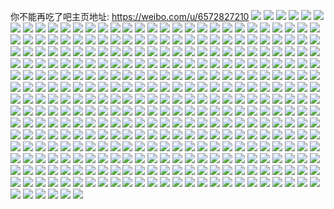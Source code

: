 你不能再吃了吧主页地址: https://weibo.com/u/6572827210 
![](https://wx4.sinaimg.cn/mw2000/007aOUC6ly1h9iqjdpbqgj30ku0jajs4.jpg) 
![](https://wx4.sinaimg.cn/mw2000/007aOUC6ly1h9dwysr3asj31940kuq5v.jpg) 
![](https://wx4.sinaimg.cn/mw2000/007aOUC6ly1h9dpfu1hcaj30ku09tmz0.jpg) 
![](https://wx4.sinaimg.cn/mw2000/007aOUC6ly1h9cbexsr4jj318g0p0acw.jpg) 
![](https://wx4.sinaimg.cn/mw2000/007aOUC6ly1h9bs4zmc4yj30u0140wlj.jpg) 
![](https://wx4.sinaimg.cn/mw2000/007aOUC6ly1h9bs4zx6ivj30u0140agw.jpg) 
![](https://wx4.sinaimg.cn/mw2000/007aOUC6ly1h9bs4zanhfj30u0140dn2.jpg) 
![](https://wx4.sinaimg.cn/mw2000/007aOUC6ly1h9bs4yrsd3j30u0140dmx.jpg) 
![](https://wx4.sinaimg.cn/mw2000/007aOUC6ly1h9bs5077n8j30u0140n3n.jpg) 
![](https://wx4.sinaimg.cn/mw2000/007aOUC6ly1h9bs4z266zj30u01400zu.jpg) 
![](https://wx4.sinaimg.cn/mw2000/007aOUC6ly1h9bs50e73vj30ku0pq0x1.jpg) 
![](https://wx4.sinaimg.cn/mw2000/007aOUC6ly1h9aa6mkkojj30ku194jxu.jpg) 
![](https://wx4.sinaimg.cn/mw2000/007aOUC6ly1h97tl08yhvj30zk0k0jv4.jpg) 
![](https://wx4.sinaimg.cn/mw2000/007aOUC6ly1h8qmv9bsgjj30u0140jw1.jpg) 
![](https://wx4.sinaimg.cn/mw2000/007aOUC6ly1h8pkz41wvij30u0140qdm.jpg) 
![](https://wx4.sinaimg.cn/mw2000/007aOUC6ly1h8pkzfwnh6j30u0140tg0.jpg) 
![](https://wx4.sinaimg.cn/mw2000/007aOUC6ly1h8pkyixosjj30u0140dpn.jpg) 
![](https://wx4.sinaimg.cn/mw2000/007aOUC6ly1h8pl0sm7c0j30u0140wnw.jpg) 
![](https://wx4.sinaimg.cn/mw2000/007aOUC6ly1h8pl0f4f1mj30tn1gotlv.jpg) 
![](https://wx4.sinaimg.cn/mw2000/007aOUC6ly1h8pkzwijinj30u0140ake.jpg) 
![](https://wx4.sinaimg.cn/mw2000/007aOUC6ly1h8pl1ypg50j31940kuta5.jpg) 
![](https://wx4.sinaimg.cn/mw2000/007aOUC6ly1h8pl1lzoj7j30u0140dpt.jpg) 
![](https://wx4.sinaimg.cn/mw2000/007aOUC6ly1h8pkxl79c5j30u80u0ae9.jpg) 
![](https://wx4.sinaimg.cn/mw2000/007aOUC6ly1h8p9fxaeyaj31940kun0n.jpg) 
![](https://wx4.sinaimg.cn/mw2000/007aOUC6ly1h8p9fwkt9nj31940kun0e.jpg) 
![](https://wx4.sinaimg.cn/mw2000/007aOUC6ly1h8mzp60ursj31940ku413.jpg) 
![](https://wx4.sinaimg.cn/mw2000/007aOUC6ly1h8mzp4gxkxj31940kuadu.jpg) 
![](https://wx4.sinaimg.cn/mw2000/007aOUC6ly1h8mzp6qvl0j30ku1940w1.jpg) 
![](https://wx4.sinaimg.cn/mw2000/007aOUC6ly1h8mzp7mbqbj31940ku7at.jpg) 
![](https://wx4.sinaimg.cn/mw2000/007aOUC6ly1h8mzp53ka7j31940kuwh2.jpg) 
![](https://wx4.sinaimg.cn/mw2000/007aOUC6ly1h8mzp9fbkej31940ku0x0.jpg) 
![](https://wx4.sinaimg.cn/mw2000/007aOUC6ly1h8mzpah8dij31940kujv3.jpg) 
![](https://wx4.sinaimg.cn/mw2000/007aOUC6ly1h8mzpaultnj30y40j3ac3.jpg) 
![](https://wx4.sinaimg.cn/mw2000/007aOUC6ly1h8mzpb1v6pj30wn0iz770.jpg) 
![](https://wx4.sinaimg.cn/mw2000/007aOUC6ly1h8mzpbbrftj30yo0ku0um.jpg) 
![](https://wx4.sinaimg.cn/mw2000/007aOUC6ly1h8mzpbjbm6j30w00j7763.jpg) 
![](https://wx4.sinaimg.cn/mw2000/007aOUC6ly1h8mzpcefqwj31940kudje.jpg) 
![](https://wx4.sinaimg.cn/mw2000/007aOUC6ly1h8mzpd8kyuj31940kuju1.jpg) 
![](https://wx4.sinaimg.cn/mw2000/007aOUC6ly1h8mzpdfibgj30qf0ku40f.jpg) 
![](https://wx4.sinaimg.cn/mw2000/007aOUC6ly1h8jlcqlmswj31940kuwia.jpg) 
![](https://wx4.sinaimg.cn/mw2000/007aOUC6ly1h8gmsio9m4j30u010pwj4.jpg) 
![](https://wx4.sinaimg.cn/mw2000/007aOUC6ly1h8git2oknrj30u0140792.jpg) 
![](https://wx4.sinaimg.cn/mw2000/007aOUC6ly1h8git5cs2zj30u0140q7q.jpg) 
![](https://wx4.sinaimg.cn/mw2000/007aOUC6ly1h8git0602sj30u0141af3.jpg) 
![](https://wx4.sinaimg.cn/mw2000/007aOUC6ly1h8d592rsfwj31940kutb3.jpg) 
![](https://wx4.sinaimg.cn/mw2000/007aOUC6ly1h8906t1chlj30ku0pt0w0.jpg) 
![](https://wx4.sinaimg.cn/mw2000/007aOUC6ly1h86yywzukej30ku0sr406.jpg) 
![](https://wx4.sinaimg.cn/mw2000/007aOUC6ly1h86yywpwnuj30ks0vyq65.jpg) 
![](https://wx4.sinaimg.cn/mw2000/007aOUC6ly1h868grst3pj30ku0u3gmp.jpg) 
![](https://wx4.sinaimg.cn/mw2000/007aOUC6ly1h83qievtz7j30m00yn0wh.jpg) 
![](https://wx4.sinaimg.cn/mw2000/007aOUC6ly1h82o3rctlnj30ku0phjst.jpg) 
![](https://wx4.sinaimg.cn/mw2000/007aOUC6ly1h82o3rsarnj30ku0q3wg1.jpg) 
![](https://wx4.sinaimg.cn/mw2000/007aOUC6ly1h82nj61z04j30u0141n44.jpg) 
![](https://wx4.sinaimg.cn/mw2000/007aOUC6ly1h82nj6bbfzj30tz140qa7.jpg) 
![](https://wx4.sinaimg.cn/mw2000/007aOUC6ly1h82nj6nyj1j30u0140q7n.jpg) 
![](https://wx4.sinaimg.cn/mw2000/007aOUC6ly1h82nj6wd38j30u0140wm2.jpg) 
![](https://wx4.sinaimg.cn/mw2000/007aOUC6ly1h82nj7c8yjj30u0141gta.jpg) 
![](https://wx4.sinaimg.cn/mw2000/007aOUC6ly1h82nj7pov4j30u0140gr1.jpg) 
![](https://wx4.sinaimg.cn/mw2000/007aOUC6ly1h82517vdwaj30ku0s5ten.jpg) 
![](https://wx4.sinaimg.cn/mw2000/007aOUC6ly1h82517mcscj30ku0q6jwu.jpg) 
![](https://wx4.sinaimg.cn/mw2000/007aOUC6ly1h81ecv1nmfj30ku0ieadk.jpg) 
![](https://wx4.sinaimg.cn/mw2000/007aOUC6ly1h81ecvdyaoj30ku0iuadr.jpg) 
![](https://wx4.sinaimg.cn/mw2000/007aOUC6ly1h81ecvn8n0j30ku0ipjtr.jpg) 
![](https://wx4.sinaimg.cn/mw2000/007aOUC6ly1h81ecumfjyj30bx0dvwfr.jpg) 
![](https://wx4.sinaimg.cn/mw2000/007aOUC6ly1h814yg5k79j31940ku41y.jpg) 
![](https://wx4.sinaimg.cn/mw2000/007aOUC6ly1h811qfd90wj30u01uo7ej.jpg) 
![](https://wx4.sinaimg.cn/mw2000/007aOUC6ly1h7y2rkssaxj31940kugpm.jpg) 
![](https://wx4.sinaimg.cn/mw2000/007aOUC6ly1h7t2f5ss0xj31940kuq76.jpg) 
![](https://wx4.sinaimg.cn/mw2000/007aOUC6ly1h7rvjy77kdj30gb0brt97.jpg) 
![](https://wx4.sinaimg.cn/mw2000/007aOUC6ly1h7qpge8jwmj30ku19476o.jpg) 
![](https://wx4.sinaimg.cn/mw2000/007aOUC6ly1h7pxy8pztfj30ku194gny.jpg) 
![](https://wx4.sinaimg.cn/mw2000/007aOUC6ly1h7pxy918ezj30ku194ach.jpg) 
![](https://wx4.sinaimg.cn/mw2000/007aOUC6ly1h7pxy8cgvdj30ku194q6a.jpg) 
![](https://wx4.sinaimg.cn/mw2000/007aOUC6ly1h7n3a4f7zuj30u01400yt.jpg) 
![](https://wx4.sinaimg.cn/mw2000/007aOUC6ly1h7n3a4rc06j30u014044o.jpg) 
![](https://wx4.sinaimg.cn/mw2000/007aOUC6ly1h7ix54uzthj30u01417dh.jpg) 
![](https://wx4.sinaimg.cn/mw2000/007aOUC6ly1h7ix55l5dej30u0141qbt.jpg) 
![](https://wx4.sinaimg.cn/mw2000/007aOUC6ly1h7ix556sjkj30u0140ajj.jpg) 
![](https://wx4.sinaimg.cn/mw2000/007aOUC6ly1h7ix562o6kj30u0140ajl.jpg) 
![](https://wx4.sinaimg.cn/mw2000/007aOUC6ly1h7ix54hnclj30u0140104.jpg) 
![](https://wx4.sinaimg.cn/mw2000/007aOUC6ly1h7h8dp1a1zj30wi0t8tbc.jpg) 
![](https://wx4.sinaimg.cn/mw2000/007aOUC6ly1h7grl939ufj30u00u0mxr.jpg) 
![](https://wx4.sinaimg.cn/mw2000/007aOUC6ly1h7b1lvybkdj30ku194dhx.jpg) 
![](https://wx4.sinaimg.cn/mw2000/007aOUC6ly1h7avsatkpjj30ku194q5i.jpg) 
![](https://wx4.sinaimg.cn/mw2000/007aOUC6ly1h7aoj83ez5j30ku0ujq4i.jpg) 
![](https://wx4.sinaimg.cn/mw2000/007aOUC6ly1h7aoj8jymlj30ku0wewiy.jpg) 
![](https://wx4.sinaimg.cn/mw2000/007aOUC6ly1h7aoj7od9ej30ku0unmxo.jpg) 
![](https://wx4.sinaimg.cn/mw2000/007aOUC6ly1h7aoj901scj30ku0uwq3j.jpg) 
![](https://wx4.sinaimg.cn/mw2000/007aOUC6ly1h7aliu194hj30u0141n5u.jpg) 
![](https://wx4.sinaimg.cn/mw2000/007aOUC6ly1h7alitl30ej30ty1400vy.jpg) 
![](https://wx4.sinaimg.cn/mw2000/007aOUC6ly1h78ojisln1j30ty15e451.jpg) 
![](https://wx4.sinaimg.cn/mw2000/007aOUC6ly1h78ojiiyr7j30ty15ewfs.jpg) 
![](https://wx4.sinaimg.cn/mw2000/007aOUC6ly1h78d91dndvj30u013zgmy.jpg) 
![](https://wx4.sinaimg.cn/mw2000/007aOUC6ly1h78d91pwijj30u013z7ai.jpg) 
![](https://wx4.sinaimg.cn/mw2000/007aOUC6ly1h77czhzo3rj30ku0ux40v.jpg) 
![](https://wx4.sinaimg.cn/mw2000/007aOUC6ly1h77boifvj2j30ku0qmt8z.jpg) 
![](https://wx4.sinaimg.cn/mw2000/007aOUC6ly1h76zrqzf5vj30u014044x.jpg) 
![](https://wx4.sinaimg.cn/mw2000/007aOUC6ly1h76cbb2fwgj30u014049d.jpg) 
![](https://wx4.sinaimg.cn/mw2000/007aOUC6ly1h76cbdwe8xj30u0140qak.jpg) 
![](https://wx4.sinaimg.cn/mw2000/007aOUC6ly1h76cbbwufmj30u0141tlu.jpg) 
![](https://wx4.sinaimg.cn/mw2000/007aOUC6ly1h76cbchuawj30u0140n7u.jpg) 
![](https://wx4.sinaimg.cn/mw2000/007aOUC6ly1h76cbdkph9j30u014016h.jpg) 
![](https://wx4.sinaimg.cn/mw2000/007aOUC6ly1h76cbd7jy0j30qo0j7gn5.jpg) 
![](https://wx4.sinaimg.cn/mw2000/007aOUC6ly1h76av56nlvj30u019jwj0.jpg) 
![](https://wx4.sinaimg.cn/mw2000/007aOUC6ly1h766xebx6fj30u018tn0s.jpg) 
![](https://wx4.sinaimg.cn/mw2000/007aOUC6ly1h766xdzqcrj30u0189acv.jpg) 
![](https://wx4.sinaimg.cn/mw2000/007aOUC6ly1h75mkizovsj30u01hcwpf.jpg) 
![](https://wx4.sinaimg.cn/mw2000/007aOUC6ly1h74r21ue8aj31940ku42d.jpg) 
![](https://wx4.sinaimg.cn/mw2000/007aOUC6ly1h74j01dfuaj30tw115dh9.jpg) 
![](https://wx4.sinaimg.cn/mw2000/007aOUC6ly1h74iffym7bj30ku0wlq57.jpg) 
![](https://wx4.sinaimg.cn/mw2000/007aOUC6ly1h7421z4dx4j30ga0bbgmw.jpg) 
![](https://wx4.sinaimg.cn/mw2000/007aOUC6ly1h73ttce3htj30we0dcjt8.jpg) 
![](https://wx4.sinaimg.cn/mw2000/007aOUC6ly1h73t6kd1u4j30hs0hs40b.jpg) 
![](https://wx4.sinaimg.cn/mw2000/007aOUC6ly1h73t4n0u06j31940kujty.jpg) 
![](https://wx4.sinaimg.cn/mw2000/007aOUC6ly1h73t4nudrcj31940ku40z.jpg) 
![](https://wx4.sinaimg.cn/mw2000/007aOUC6ly1h73t4o6kyxj31940ku0uz.jpg) 
![](https://wx4.sinaimg.cn/mw2000/007aOUC6ly1h73t4oul6bj31940kudmc.jpg) 
![](https://wx4.sinaimg.cn/mw2000/007aOUC6ly1h73t4ne12hj31940ku40a.jpg) 
![](https://wx4.sinaimg.cn/mw2000/007aOUC6ly1h73t4p6j98j31940kuq49.jpg) 
![](https://wx4.sinaimg.cn/mw2000/007aOUC6ly1h73t4mgl8dj31940kujwh.jpg) 
![](https://wx4.sinaimg.cn/mw2000/007aOUC6ly1h73t4pj4iyj31940kugo7.jpg) 
![](https://wx4.sinaimg.cn/mw2000/007aOUC6ly1h73t4px40xj31940ku0vq.jpg) 
![](https://wx4.sinaimg.cn/mw2000/007aOUC6ly1h73sqwvnh5j30u00gujse.jpg) 
![](https://wx4.sinaimg.cn/mw2000/007aOUC6ly1h73how2wlnj30k00sygqm.jpg) 
![](https://wx4.sinaimg.cn/mw2000/007aOUC6ly1h73f5ohkh5j30ku0d9t9p.jpg) 
![](https://wx4.sinaimg.cn/mw2000/007aOUC6ly1h72u7fsg09j30k00rfta5.jpg) 
![](https://wx4.sinaimg.cn/mw2000/007aOUC6ly1h72m882m83j30ku194jts.jpg) 
![](https://wx4.sinaimg.cn/mw2000/007aOUC6ly1h72m87ct3hj30ku194q5u.jpg) 
![](https://wx4.sinaimg.cn/mw2000/007aOUC6ly1h72lxt45tgj30ku0ki0u1.jpg) 
![](https://wx4.sinaimg.cn/mw2000/007aOUC6ly1h71kua0qt5j31940kuwh4.jpg) 
![](https://wx4.sinaimg.cn/mw2000/007aOUC6ly1h7161w61r5j31940kun1l.jpg) 
![](https://wx4.sinaimg.cn/mw2000/007aOUC6ly1h715tqhm6rj31940ku40h.jpg) 
![](https://wx4.sinaimg.cn/mw2000/007aOUC6ly1h6zdkces1aj31940ku765.jpg) 
![](https://wx4.sinaimg.cn/mw2000/007aOUC6ly1h6y67xxlroj30rs0rrmzd.jpg) 
![](https://wx4.sinaimg.cn/mw2000/007aOUC6ly1h6vv4dvxknj31940kugnf.jpg) 
![](https://wx4.sinaimg.cn/mw2000/007aOUC6ly1h6vurt5ya8j31940kugnl.jpg) 
![](https://wx4.sinaimg.cn/mw2000/007aOUC6ly1h6vtzuljz5j31940kut9k.jpg) 
![](https://wx4.sinaimg.cn/mw2000/007aOUC6ly1h6vtzqroumj31940kumzr.jpg) 
![](https://wx4.sinaimg.cn/mw2000/007aOUC6ly1h6vtzrceqpj31940kumy0.jpg) 
![](https://wx4.sinaimg.cn/mw2000/007aOUC6ly1h6vtzrl8moj31940ku3zd.jpg) 
![](https://wx4.sinaimg.cn/mw2000/007aOUC6ly1h6vtzr4r55j31940kumza.jpg) 
![](https://wx4.sinaimg.cn/mw2000/007aOUC6ly1h6vtzt2wcmj31940kujum.jpg) 
![](https://wx4.sinaimg.cn/mw2000/007aOUC6ly1h6vtzt9kfsj31940ku0w0.jpg) 
![](https://wx4.sinaimg.cn/mw2000/007aOUC6ly1h6vu0p4epaj31940ku769.jpg) 
![](https://wx4.sinaimg.cn/mw2000/007aOUC6ly1h6vtzu3chyj31940kutam.jpg) 
![](https://wx4.sinaimg.cn/mw2000/007aOUC6ly1h6toon7m3aj30u0141acv.jpg) 
![](https://wx4.sinaimg.cn/mw2000/007aOUC6ly1h6toliqfi0j31940kujvt.jpg) 
![](https://wx4.sinaimg.cn/mw2000/007aOUC6ly1h6pziy06d4j32dc35sb2c.jpg) 
![](https://wx4.sinaimg.cn/mw2000/007aOUC6ly1h6pyiwjrohj30ku194n55.jpg) 
![](https://wx4.sinaimg.cn/mw2000/007aOUC6ly1h6osvemqxaj30ku0r379n.jpg) 
![](https://wx4.sinaimg.cn/mw2000/007aOUC6ly1h6ng4ubiqej32ds1scqcw.jpg) 
![](https://wx4.sinaimg.cn/mw2000/007aOUC6ly1h6ng4vme20j32ds1scqdb.jpg) 
![](https://wx4.sinaimg.cn/mw2000/007aOUC6ly1h6ng4wt9nqj32c033y1kx.jpg) 
![](https://wx4.sinaimg.cn/mw2000/007aOUC6ly1h6ng4t1wzxj30yi12swxb.jpg) 
![](https://wx4.sinaimg.cn/mw2000/007aOUC6ly1h6ng3cpl2ej310a1cewi0.jpg) 
![](https://wx4.sinaimg.cn/mw2000/007aOUC6ly1h6ng3cvzo6j30zk1beq5a.jpg) 
![](https://wx4.sinaimg.cn/mw2000/007aOUC6ly1h6ng3d48yrj312f1g776z.jpg) 
![](https://wx4.sinaimg.cn/mw2000/007aOUC6ly1h6ng3ci759j30ku0k9t8z.jpg) 
![](https://wx4.sinaimg.cn/mw2000/007aOUC6ly1h6l9ynkiafj30ku194goi.jpg) 
![](https://wx4.sinaimg.cn/mw2000/007aOUC6ly1h6kipcj2vmj30ku0o80tq.jpg) 
![](https://wx4.sinaimg.cn/mw2000/007aOUC6ly1h6go3a54fkj30ku0dit9k.jpg) 
![](https://wx4.sinaimg.cn/mw2000/007aOUC6ly1h6go1wogp9j30ku194ad5.jpg) 
![](https://wx4.sinaimg.cn/mw2000/007aOUC6ly1h5q8lo7x7aj31f21w04jd.jpg) 
![](https://wx4.sinaimg.cn/mw2000/007aOUC6ly1h5q41l627dj30u0142dnz.jpg) 
![](https://wx4.sinaimg.cn/mw2000/007aOUC6ly1h5q41kiiq4j30u0140wm9.jpg) 
![](https://wx4.sinaimg.cn/mw2000/007aOUC6ly1h5fwsnvrr6j31f21w0qlb.jpg) 
![](https://wx4.sinaimg.cn/mw2000/007aOUC6ly1h5fwsnj5f9j31f21w04gq.jpg) 
![](https://wx4.sinaimg.cn/mw2000/007aOUC6ly1h5fwson81cj31f21w0qll.jpg) 
![](https://wx4.sinaimg.cn/mw2000/007aOUC6ly1h5fwspxflgj31bh1rbh9z.jpg) 
![](https://wx4.sinaimg.cn/mw2000/007aOUC6ly1h5bfql7i8xj30k00zk0vt.jpg) 
![](https://wx4.sinaimg.cn/mw2000/007aOUC6ly1h4xic3onpxj30k00qptbi.jpg) 
![](https://wx4.sinaimg.cn/mw2000/007aOUC6ly1h4xfdunka0j30u013ywl8.jpg) 
![](https://wx4.sinaimg.cn/mw2000/007aOUC6ly1h4xfdvpvxfj30u0142q8s.jpg) 
![](https://wx4.sinaimg.cn/mw2000/007aOUC6ly1h4xfdv338lj30u014279j.jpg) 
![](https://wx4.sinaimg.cn/mw2000/007aOUC6ly1h4m5a9qnxej30u01407d8.jpg) 
![](https://wx4.sinaimg.cn/mw2000/007aOUC6ly1h47eswv5wmj30u0140dp5.jpg) 
![](https://wx4.sinaimg.cn/mw2000/007aOUC6ly1h47esv891lj30u014011h.jpg) 
![](https://wx4.sinaimg.cn/mw2000/007aOUC6ly1h3o8wbwvn5j30u013z42x.jpg) 
![](https://wx4.sinaimg.cn/mw2000/007aOUC6ly1h3o8vufiegj30u013ztcz.jpg) 
![](https://wx4.sinaimg.cn/mw2000/007aOUC6ly1h3hvheo1whj31pc0yiq9f.jpg) 
![](https://wx4.sinaimg.cn/mw2000/007aOUC6ly1h3hvhe2v0sj31pc0yiagk.jpg) 
![](https://wx4.sinaimg.cn/mw2000/007aOUC6ly1h3dxlxjxfwj31120ku14r.jpg) 
![](https://wx4.sinaimg.cn/mw2000/007aOUC6ly1h1tf91c5dpj31ey1w01kx.jpg) 
![](https://wx4.sinaimg.cn/mw2000/007aOUC6ly1gwem3k4ct7j30yi19ptl8.jpg) 
![](https://wx4.sinaimg.cn/mw2000/007aOUC6ly1gwem3kzr8pj32c0340npd.jpg) 
![](https://wx4.sinaimg.cn/mw2000/007aOUC6ly1gwe54a9ep6j31pc0yikgf.jpg) 
![](https://wx4.sinaimg.cn/mw2000/007aOUC6ly1gwe548ydcgj31pc0yi4qp.jpg) 
![](https://wx4.sinaimg.cn/mw2000/007aOUC6ly1gvyfkw034ij31sg2dbb29.jpg) 
![](https://wx4.sinaimg.cn/mw2000/007aOUC6ly1gvyfkwf5rgj3162162k4a.jpg) 
![](https://wx4.sinaimg.cn/mw2000/007aOUC6ly1gvyfkwq4f8j30rs0zsq8v.jpg) 
![](https://wx4.sinaimg.cn/mw2000/007aOUC6ly1gvyfkxuis9j31sg2d9b29.jpg) 
![](https://wx4.sinaimg.cn/mw2000/007aOUC6ly1gvnhjcir0ej61sc2dshdt02.jpg) 
![](https://wx4.sinaimg.cn/mw2000/007aOUC6ly1gvnhjbva5gj60tz14ltjv02.jpg) 
![](https://wx4.sinaimg.cn/mw2000/007aOUC6ly1gvnhjbhwldj62c03401ky02.jpg) 
![](https://wx4.sinaimg.cn/mw2000/007aOUC6ly1gve31t256cj61w02iob2902.jpg) 
![](https://wx4.sinaimg.cn/mw2000/007aOUC6ly1gve2xz888tj62c0340kjl02.jpg) 
![](https://wx4.sinaimg.cn/mw2000/007aOUC6ly1gve327j5o5j61w02io1kx02.jpg) 
![](https://wx4.sinaimg.cn/mw2000/007aOUC6ly1gve326n5olj31w02io4qp.jpg) 
![](https://wx4.sinaimg.cn/mw2000/007aOUC6ly1gve2y03fb2j62c0340kjl02.jpg) 
![](https://wx4.sinaimg.cn/mw2000/007aOUC6ly1gve3299sfoj61w02io1kx02.jpg) 
![](https://wx4.sinaimg.cn/mw2000/007aOUC6ly1gv07pykcwaj61w02ioe8102.jpg) 
![](https://wx4.sinaimg.cn/mw2000/007aOUC6ly1gv07q09fh4j61w02iohdt02.jpg) 
![](https://wx4.sinaimg.cn/mw2000/007aOUC6ly1gv07pwxb3nj62c02c0npd02.jpg) 
![](https://wx4.sinaimg.cn/mw2000/007aOUC6ly1gv07q1jdrvj32c03401ky.jpg) 
![](https://wx4.sinaimg.cn/mw2000/007aOUC6ly1gutcbnqnmkj60u013y0yp02.jpg) 
![](https://wx4.sinaimg.cn/mw2000/007aOUC6ly1gusx6kk8sbj60u017hdo702.jpg) 
![](https://wx4.sinaimg.cn/mw2000/007aOUC6ly1gugd8melyhj60u013yq9o02.jpg) 
![](https://wx4.sinaimg.cn/mw2000/007aOUC6ly1gty2fvl0kxj61400u013002.jpg) 
![](https://wx4.sinaimg.cn/mw2000/007aOUC6ly1gty2g06uk4j60u011kqcj02.jpg) 
![](https://wx4.sinaimg.cn/mw2000/007aOUC6ly1gty2fy5eksj30u0140tg9.jpg) 
![](https://wx4.sinaimg.cn/mw2000/007aOUC6ly1gty2g4sqwaj60u0140wmq02.jpg) 
![](https://wx4.sinaimg.cn/mw2000/007aOUC6ly1gty2g6qw60j60u013ydmk02.jpg) 
![](https://wx4.sinaimg.cn/mw2000/007aOUC6ly1gty2g2zhvjj60u0169n4z02.jpg) 
![](https://wx4.sinaimg.cn/mw2000/007aOUC6ly1gty2g1vxf2j60u00vj7bg02.jpg) 
![](https://wx4.sinaimg.cn/mw2000/007aOUC6ly1gty2gf5i4xj60u0140tkl02.jpg) 
![](https://wx4.sinaimg.cn/mw2000/007aOUC6ly1gty2gc4gvdj30u03c07wh.jpg) 
![](https://wx4.sinaimg.cn/mw2000/007aOUC6ly1gtva0bq79cj60dw0dwdgg02.jpg) 
![](https://wx4.sinaimg.cn/mw2000/007aOUC6ly1gtlf9067xbj60u014e77q02.jpg) 
![](https://wx4.sinaimg.cn/mw2000/007aOUC6ly1gtlf90kaw8j60u01400vu02.jpg) 
![](https://wx4.sinaimg.cn/mw2000/007aOUC6ly1gtlf91f9rjj30u011pgrw.jpg) 
![](https://wx4.sinaimg.cn/mw2000/007aOUC6ly1gtlf92kv6pj60u014010v02.jpg) 
![](https://wx4.sinaimg.cn/mw2000/007aOUC6ly1gtlf90wpibj60u10u0q6y02.jpg) 
![](https://wx4.sinaimg.cn/mw2000/007aOUC6ly1gtlf91xv67j60u0140aid02.jpg) 
![](https://wx4.sinaimg.cn/mw2000/007aOUC6ly1gtlf8zse4tj60u014010p02.jpg) 
![](https://wx4.sinaimg.cn/mw2000/007aOUC6ly1gtlf9375x2j60u0140wmg02.jpg) 
![](https://wx4.sinaimg.cn/mw2000/007aOUC6ly1gtlf93mh0sj60u0140dnh02.jpg) 
![](https://wx4.sinaimg.cn/mw2000/007aOUC6ly1gtgev8fjpmj60uk0u0gon02.jpg) 
![](https://wx4.sinaimg.cn/mw2000/007aOUC6ly1gtgev842ozj60rs0kuac702.jpg) 
![](https://wx4.sinaimg.cn/mw2000/007aOUC6ly1gtgev8x35hj61hc0u043v02.jpg) 
![](https://wx4.sinaimg.cn/mw2000/007aOUC6ly1gtgev97gb3j60u014078902.jpg) 
![](https://wx4.sinaimg.cn/mw2000/007aOUC6ly1gtd748wvulj30ky0rv75y.jpg) 
![](https://wx4.sinaimg.cn/mw2000/007aOUC6ly1gtd74ajjkcj31sg2dshdt.jpg) 
![](https://wx4.sinaimg.cn/mw2000/007aOUC6ly1gtd74axyugj30o50w5n1f.jpg) 
![](https://wx4.sinaimg.cn/mw2000/007aOUC6ly1gtd74ce20lj31sg2dshdt.jpg) 
![](https://wx4.sinaimg.cn/mw2000/007aOUC6ly1gtc705fyaoj31oz1pmb29.jpg) 
![](https://wx4.sinaimg.cn/mw2000/007aOUC6ly1gtc70621yuj30yi0ye4ea.jpg) 
![](https://wx4.sinaimg.cn/mw2000/007aOUC6ly1gtc704suboj31oz1pm7wh.jpg) 
![](https://wx4.sinaimg.cn/mw2000/007aOUC6ly1gtc705rlhpj30yi0yf18t.jpg) 
![](https://wx4.sinaimg.cn/mw2000/007aOUC6ly1gsyp05gqogj30u01hcn4p.jpg) 
![](https://wx4.sinaimg.cn/mw2000/007aOUC6ly1gsyp0a6evvj30u01hcwn4.jpg) 
![](https://wx4.sinaimg.cn/mw2000/007aOUC6ly1gsyp00pb07j30u01hcdo7.jpg) 
![](https://wx4.sinaimg.cn/mw2000/007aOUC6ly1gsyp0cwobij30u01hcdob.jpg) 
![](https://wx4.sinaimg.cn/mw2000/007aOUC6ly1gshrwo2ohbj30u01407ce.jpg) 
![](https://wx4.sinaimg.cn/mw2000/007aOUC6ly1gse540dl69j61w82u8hdu02.jpg) 
![](https://wx4.sinaimg.cn/mw2000/007aOUC6ly1gse5415788j31oi2iou0x.jpg) 
![](https://wx4.sinaimg.cn/mw2000/007aOUC6ly1gse541zhkaj31w82u8e82.jpg) 
![](https://wx4.sinaimg.cn/mw2000/007aOUC6ly1gscdivjel1j30u01497cf.jpg) 
![](https://wx4.sinaimg.cn/mw2000/007aOUC6ly1gscdiw8fuwj30u0140n95.jpg) 
![](https://wx4.sinaimg.cn/mw2000/007aOUC6ly1gscditslv8j30u01537cq.jpg) 
![](https://wx4.sinaimg.cn/mw2000/007aOUC6ly1gs7la9a6d4j30u014014n.jpg) 
![](https://wx4.sinaimg.cn/mw2000/007aOUC6ly1gs7la8shkqj30u0140qf0.jpg) 
![](https://wx4.sinaimg.cn/mw2000/007aOUC6ly1gs7la9kootj30u0140dri.jpg) 
![](https://wx4.sinaimg.cn/mw2000/007aOUC6ly1grtulcm8vmj30qo0zkq65.jpg) 
![](https://wx4.sinaimg.cn/mw2000/007aOUC6ly1grtuldwoyhj30u011idp0.jpg) 
![](https://wx4.sinaimg.cn/mw2000/007aOUC6ly1grrdnphvl9j30yi1pcqdd.jpg) 
![](https://wx4.sinaimg.cn/mw2000/007aOUC6ly1grp00tpo0ej30u01hc7wq.jpg) 
![](https://wx4.sinaimg.cn/mw2000/007aOUC6ly1grp01deln6j30u01hce88.jpg) 
![](https://wx4.sinaimg.cn/mw2000/007aOUC6ly1grlkh5604tj30k00zk0yn.jpg) 
![](https://wx4.sinaimg.cn/mw2000/007aOUC6ly1grg1vwui2pj32c0340kjl.jpg) 
![](https://wx4.sinaimg.cn/mw2000/007aOUC6ly1grg1mpu61rj32c02c07wh.jpg) 
![](https://wx4.sinaimg.cn/mw2000/007aOUC6ly1grg1kxeir1j32c02c0kjl.jpg) 
![](https://wx4.sinaimg.cn/mw2000/007aOUC6ly1grg1kyruxoj31uw21h1kx.jpg) 
![](https://wx4.sinaimg.cn/mw2000/007aOUC6ly1grg1kzcg20j31sg1sg4hu.jpg) 
![](https://wx4.sinaimg.cn/mw2000/007aOUC6ly1grg1l002dmj31sg1sgki7.jpg) 
![](https://wx4.sinaimg.cn/mw2000/007aOUC6ly1grg1kwjv2oj31pw1pwkb3.jpg) 
![](https://wx4.sinaimg.cn/mw2000/007aOUC6ly1grg1kvyx1ej31sg1sg1ht.jpg) 
![](https://wx4.sinaimg.cn/mw2000/007aOUC6ly1grg1l185s1j32c0340b2a.jpg) 
![](https://wx4.sinaimg.cn/mw2000/007aOUC6ly1grg1l26gf3j32c02c0kjl.jpg) 
![](https://wx4.sinaimg.cn/mw2000/007aOUC6ly1grg1l2qc4pj31n71riqsz.jpg) 
![](https://wx4.sinaimg.cn/mw2000/007aOUC6ly1grg1l3jfw4j32c02cknpd.jpg) 
![](https://wx4.sinaimg.cn/mw2000/007aOUC6ly1gr38bsqy3aj30u00u0gs7.jpg) 
![](https://wx4.sinaimg.cn/mw2000/007aOUC6ly1gqyj9ox7w6j32c02c04qp.jpg) 
![](https://wx4.sinaimg.cn/mw2000/007aOUC6ly1gqyj9q3dnyj32c02c07wh.jpg) 
![](https://wx4.sinaimg.cn/mw2000/007aOUC6ly1gqyj9r75vcj32c02c0e81.jpg) 
![](https://wx4.sinaimg.cn/mw2000/007aOUC6ly1gqyj9o4d4kj32c02c0u0x.jpg) 
![](https://wx4.sinaimg.cn/mw2000/007aOUC6ly1gqyj9qh5uzj30tz0yv449.jpg) 
![](https://wx4.sinaimg.cn/mw2000/007aOUC6ly1gqyj9rshpbj30c80dddhf.jpg) 
![](https://wx4.sinaimg.cn/mw2000/007aOUC6ly1gqyj9t5pvfj31x42np7wh.jpg) 
![](https://wx4.sinaimg.cn/mw2000/007aOUC6ly1gqtls3v13ij31sg1sgu0x.jpg) 
![](https://wx4.sinaimg.cn/mw2000/007aOUC6ly1gqtlrjj8fhj32c0340npd.jpg) 
![](https://wx4.sinaimg.cn/mw2000/007aOUC6ly1gqtlru6vxnj31sg1sgkjl.jpg) 
![](https://wx4.sinaimg.cn/mw2000/007aOUC6ly1gqtlrmkpt9j32c03404qq.jpg) 
![](https://wx4.sinaimg.cn/mw2000/007aOUC6ly1gqtls7y7t1j31sg1sgnpd.jpg) 
![](https://wx4.sinaimg.cn/mw2000/007aOUC6ly1gqtlrq6166j32c03404qq.jpg) 
![](https://wx4.sinaimg.cn/mw2000/007aOUC6ly1gqtls9qtbgj31sg1sgb29.jpg) 
![](https://wx4.sinaimg.cn/mw2000/007aOUC6ly1gqtlrwcyiyj32c02c0kjl.jpg) 
![](https://wx4.sinaimg.cn/mw2000/007aOUC6ly1gqtlrzs48pj32c02c01ky.jpg) 
![](https://wx4.sinaimg.cn/mw2000/007aOUC6ly1gqs6v8ibdsj323z2c04qq.jpg) 
![](https://wx4.sinaimg.cn/mw2000/007aOUC6ly1gqqwd85tsnj30ku0re4cj.jpg) 
![](https://wx4.sinaimg.cn/mw2000/007aOUC6ly1gqh4c7zel8j30pf0xw0v2.jpg) 
![](https://wx4.sinaimg.cn/mw2000/007aOUC6ly1gq3b0tyqw9j32c03407wi.jpg) 
![](https://wx4.sinaimg.cn/mw2000/007aOUC6ly1gq3b0s67mdj30u0140gq8.jpg) 
![](https://wx4.sinaimg.cn/mw2000/007aOUC6ly1gq3b0uuv86j32c0340x6p.jpg) 
![](https://wx4.sinaimg.cn/mw2000/007aOUC6ly1gq3b0x1zbuj32c03404qq.jpg) 
![](https://wx4.sinaimg.cn/mw2000/007aOUC6ly1gq3b0xyaxnj30yw0u0wkr.jpg) 
![](https://wx4.sinaimg.cn/mw2000/007aOUC6ly1gq3b0yf6lyj30u014012i.jpg) 
![](https://wx4.sinaimg.cn/mw2000/007aOUC6ly1gq3b0vq6qpj32c02c0e81.jpg) 
![](https://wx4.sinaimg.cn/mw2000/007aOUC6ly1gq3b0xhguhj30xc0u0jwh.jpg) 
![](https://wx4.sinaimg.cn/mw2000/007aOUC6ly1gq3b0ypoimj30u00u0gsj.jpg) 
![](https://wx4.sinaimg.cn/mw2000/007aOUC6ly1gq27javrq7j30yi19v1kx.jpg) 
![](https://wx4.sinaimg.cn/mw2000/007aOUC6ly1gq27jab5v6j30yi1al1kx.jpg) 
![](https://wx4.sinaimg.cn/mw2000/007aOUC6ly1gq0qdg6ylmj30u90u0wme.jpg) 
![](https://wx4.sinaimg.cn/mw2000/007aOUC6ly1gpynzbkofxj30yi0xgtn3.jpg) 
![](https://wx4.sinaimg.cn/mw2000/007aOUC6ly1gpynzcqszyj32c02c0e83.jpg) 
![](https://wx4.sinaimg.cn/mw2000/007aOUC6ly1gpynzdxvodj31w02io7wj.jpg) 
![](https://wx4.sinaimg.cn/mw2000/007aOUC6ly1gpynzg2zn3j30ub0vywxt.jpg) 
![](https://wx4.sinaimg.cn/mw2000/007aOUC6ly1gpynzgikjaj30zx1a8h5f.jpg) 
![](https://wx4.sinaimg.cn/mw2000/007aOUC6ly1gpynzh1a57j31ke25iu0x.jpg) 
![](https://wx4.sinaimg.cn/mw2000/007aOUC6ly1gpynzm7w3zj32c03401l0.jpg) 
![](https://wx4.sinaimg.cn/mw2000/007aOUC6ly1gpynzo38i6j32c03407wk.jpg) 
![](https://wx4.sinaimg.cn/mw2000/007aOUC6ly1gpynzsev2sj32c02c0kjo.jpg) 
![](https://wx4.sinaimg.cn/mw2000/007aOUC6ly1gpynzsyyvyj311z1gcx58.jpg) 
![](https://wx4.sinaimg.cn/mw2000/007aOUC6ly1gpynztpe8zj314c1bjqra.jpg) 
![](https://wx4.sinaimg.cn/mw2000/007aOUC6ly1gpynzb6uihj31sg1sgu0x.jpg) 
![](https://wx4.sinaimg.cn/mw2000/007aOUC6ly1gpynzvo9nwj31sg1sgu0x.jpg) 
![](https://wx4.sinaimg.cn/mw2000/007aOUC6ly1gpynzj4ef9j31681774k9.jpg) 
![](https://wx4.sinaimg.cn/mw2000/007aOUC6ly1gpynzxq6kxj32c0340qv8.jpg) 
![](https://wx4.sinaimg.cn/mw2000/007aOUC6ly1gpynzyzxo2j32c02c04qr.jpg) 
![](https://wx4.sinaimg.cn/mw2000/007aOUC6ly1gpwefhjptaj30jj0q140s.jpg) 
![](https://wx4.sinaimg.cn/mw2000/007aOUC6ly1gpu0yeqndoj30u00u01kx.jpg) 
![](https://wx4.sinaimg.cn/mw2000/007aOUC6ly1gpttu89obmj30n01qf7fy.jpg) 
![](https://wx4.sinaimg.cn/mw2000/007aOUC6ly1gpqkrz6e0jj32c02c0hdu.jpg) 
![](https://wx4.sinaimg.cn/mw2000/007aOUC6ly1gpqks1tpsbj30tz0tz41s.jpg) 
![](https://wx4.sinaimg.cn/mw2000/007aOUC6ly1gpqks1a4k7j32c02c0u0x.jpg) 
![](https://wx4.sinaimg.cn/mw2000/007aOUC6ly1gpqks2n5btj32c02c07wh.jpg) 
![](https://wx4.sinaimg.cn/mw2000/007aOUC6ly1gpqks32ax8j30u0140n8u.jpg) 
![](https://wx4.sinaimg.cn/mw2000/007aOUC6ly1gpqks7jbtzj30mi0t0ni0.jpg) 
![](https://wx4.sinaimg.cn/mw2000/007aOUC6ly1gpqkr1fwumj31dt1ki4gp.jpg) 
![](https://wx4.sinaimg.cn/mw2000/007aOUC6ly1gpqkr20ks1j31w02io7wh.jpg) 
![](https://wx4.sinaimg.cn/mw2000/007aOUC6ly1gpqkr2lq16j31w02io7wh.jpg) 
![](https://wx4.sinaimg.cn/mw2000/007aOUC6ly1gpqkr3drrsj32c0340x6p.jpg) 
![](https://wx4.sinaimg.cn/mw2000/007aOUC6ly1gpqkr138hnj31oa1yoqqj.jpg) 
![](https://wx4.sinaimg.cn/mw2000/007aOUC6ly1gpqkr3sg7oj30ku0lfq44.jpg) 
![](https://wx4.sinaimg.cn/mw2000/007aOUC6ly1gpqkr4auuxj32c02c0b29.jpg) 
![](https://wx4.sinaimg.cn/mw2000/007aOUC6ly1gpqkr4rp1dj31ur23eno5.jpg) 
![](https://wx4.sinaimg.cn/mw2000/007aOUC6ly1gpqkr55dmhj31ub232qu2.jpg) 
![](https://wx4.sinaimg.cn/mw2000/007aOUC6ly1gpqkpmj90gj32c02c01ky.jpg) 
![](https://wx4.sinaimg.cn/mw2000/007aOUC6ly1gpqkpg4rroj32c02c0b2a.jpg) 
![](https://wx4.sinaimg.cn/mw2000/007aOUC6ly1gpqkphodaaj32c02c0u0x.jpg) 
![](https://wx4.sinaimg.cn/mw2000/007aOUC6ly1gpqkplcmmqj31w02io4qq.jpg) 
![](https://wx4.sinaimg.cn/mw2000/007aOUC6ly1gpqkpjjmjtj32c02c0qv5.jpg) 
![](https://wx4.sinaimg.cn/mw2000/007aOUC6ly1gpqkpeeqvwj31sg1sghcu.jpg) 
![](https://wx4.sinaimg.cn/mw2000/007aOUC6ly1gpqkpkc1kfj32c02c0e81.jpg) 
![](https://wx4.sinaimg.cn/mw2000/007aOUC6ly1gpptyyyp5jj30va1avk58.jpg) 
![](https://wx4.sinaimg.cn/mw2000/007aOUC6ly1gpptyz7l30j30k00p076y.jpg) 
![](https://wx4.sinaimg.cn/mw2000/007aOUC6ly1gpptyzmengj30io0x6acv.jpg) 
![](https://wx4.sinaimg.cn/mw2000/007aOUC6ly1gpptyyjy83j30k00zkn0g.jpg) 
![](https://wx4.sinaimg.cn/mw2000/007aOUC6ly1gpoay72613j31sg1sgb29.jpg) 
![](https://wx4.sinaimg.cn/mw2000/007aOUC6ly1gpoay7g7apj31pc0yin7s.jpg) 
![](https://wx4.sinaimg.cn/mw2000/007aOUC6ly1gpoay3g70wj32c02c0kjl.jpg) 
![](https://wx4.sinaimg.cn/mw2000/007aOUC6ly1gpoay8j91cj32c02c01kx.jpg) 
![](https://wx4.sinaimg.cn/mw2000/007aOUC6ly1gpoayhdwjrj30u00u01kx.jpg) 
![](https://wx4.sinaimg.cn/mw2000/007aOUC6ly1gpoaye2zgxj32c02c0npd.jpg) 
![](https://wx4.sinaimg.cn/mw2000/007aOUC6ly1gpoayf0dxdj32c02c07wh.jpg) 
![](https://wx4.sinaimg.cn/mw2000/007aOUC6ly1gpoayfx7maj32c02c04qp.jpg) 
![](https://wx4.sinaimg.cn/mw2000/007aOUC6ly1gpoaya2rudj32c02c0e64.jpg) 
![](https://wx4.sinaimg.cn/mw2000/007aOUC6ly1gpoayb573dj32c02c07wh.jpg) 
![](https://wx4.sinaimg.cn/mw2000/007aOUC6ly1gpoaygrtuhj32c02c07wh.jpg) 
![](https://wx4.sinaimg.cn/mw2000/007aOUC6ly1gpoaycmnbcj32c02c07wh.jpg) 
![](https://wx4.sinaimg.cn/mw2000/007aOUC6ly1gpoayil4jyj30u00u0q5y.jpg) 
![](https://wx4.sinaimg.cn/mw2000/007aOUC6ly1gpoaykbfy6j32c02c04qq.jpg) 
![](https://wx4.sinaimg.cn/mw2000/007aOUC6ly1gpkvnoa8g4j31sg1sgnn7.jpg) 

